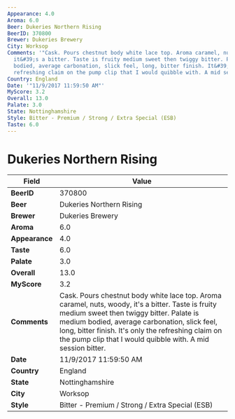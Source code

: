 ```yaml
---
Appearance: 4.0
Aroma: 6.0
Beer: Dukeries Northern Rising
BeerID: 370800
Brewer: Dukeries Brewery
City: Worksop
Comments: '"Cask. Pours chestnut body white lace top. Aroma caramel, nuts, woody,
  it&#39;s a bitter. Taste is fruity medium sweet then twiggy bitter. Palate is medium
  bodied, average carbonation, slick feel, long, bitter finish. It&#39;s only the
  refreshing claim on the pump clip that I would quibble with. A mid session bitter."'
Country: England
Date: '"11/9/2017 11:59:50 AM"'
MyScore: 3.2
Overall: 13.0
Palate: 3.0
State: Nottinghamshire
Style: Bitter - Premium / Strong / Extra Special (ESB)
Taste: 6.0
---
```


# Dukeries Northern Rising

| Field         | Value |
|---------------|-------|
| **BeerID** | 370800 |
| **Beer** | Dukeries Northern Rising |
| **Brewer** | Dukeries Brewery |
| **Aroma** | 6.0 |
| **Appearance** | 4.0 |
| **Taste** | 6.0 |
| **Palate** | 3.0 |
| **Overall** | 13.0 |
| **MyScore** | 3.2 |
| **Comments** | Cask. Pours chestnut body white lace top. Aroma caramel, nuts, woody, it&#39;s a bitter. Taste is fruity medium sweet then twiggy bitter. Palate is medium bodied, average carbonation, slick feel, long, bitter finish. It&#39;s only the refreshing claim on the pump clip that I would quibble with. A mid session bitter. |
| **Date** | 11/9/2017 11:59:50 AM |
| **Country** | England |
| **State** | Nottinghamshire |
| **City** | Worksop |
| **Style** | Bitter - Premium / Strong / Extra Special (ESB) |
